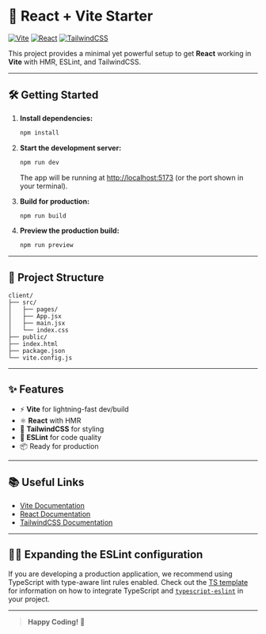 # 🚀 React + Vite Starter

[![Vite](https://img.shields.io/badge/Vite-4.0+-yellow.svg?logo=vite)](https://vitejs.dev/)
[![React](https://img.shields.io/badge/React-18+-blue.svg?logo=react)](https://react.dev/)
[![TailwindCSS](https://img.shields.io/badge/TailwindCSS-4.0+-teal.svg?logo=tailwindcss)](https://tailwindcss.com/)

This project provides a minimal yet powerful setup to get **React** working in **Vite** with HMR, ESLint, and TailwindCSS.

---

## 🛠️ Getting Started

1. **Install dependencies:**
   ```bash
   npm install
   ```

2. **Start the development server:**
   ```bash
   npm run dev
   ```

   The app will be running at [http://localhost:5173](http://localhost:5173) (or the port shown in your terminal).

3. **Build for production:**
   ```bash
   npm run build
   ```

4. **Preview the production build:**
   ```bash
   npm run preview
   ```

---

## 📁 Project Structure

```
client/
├── src/
│   ├── pages/
│   ├── App.jsx
│   ├── main.jsx
│   └── index.css
├── public/
├── index.html
├── package.json
└── vite.config.js
```

---

## ✨ Features

- ⚡️ **Vite** for lightning-fast dev/build
- ⚛️ **React** with HMR
- 🎨 **TailwindCSS** for styling
- 🧹 **ESLint** for code quality
- 📦 Ready for production

---

## 📚 Useful Links

- [Vite Documentation](https://vitejs.dev/)
- [React Documentation](https://react.dev/)
- [TailwindCSS Documentation](https://tailwindcss.com/)

---

## 🧑‍💻 Expanding the ESLint configuration

If you are developing a production application, we recommend using TypeScript with type-aware lint rules enabled. Check out the [TS template](https://github.com/vitejs/vite/tree/main/packages/create-vite/template-react-ts) for information on how to integrate TypeScript and [`typescript-eslint`](https://typescript-eslint.io) in your project.

---

> **Happy Coding!** 🎉
